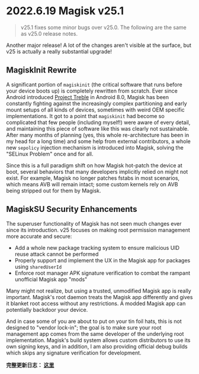 # 2022.6.19 Magisk v25.1

> v25.1 fixes some minor bugs over v25.0. The following are the same as v25.0 release notes.

Another major release! A lot of the changes aren't visible at the surface, but v25 is actually a really substantial upgrade!

## MagiskInit Rewrite

A significant portion of `magiskinit` (the critical software that runs before your device boots up) is completely rewritten from scratch. Ever since Android introduced [Project Treble](https://android-developers.googleblog.com/2017/05/here-comes-treble-modular-base-for.html) in Android 8.0, Magisk has been constantly fighting against the increasingly complex partitioning and early mount setups of all kinds of devices, sometimes with weird OEM specific implementations. It got to a point that `magiskinit` had become so complicated that few people (including myself!) were aware of every detail, and maintaining this piece of software like this was clearly not sustainable. After many months of planning (yes, this whole re-architecture has been in my head for a long time) and some help from external contributors, a whole new `sepolicy` injection mechanism is introduced into Magisk, solving the "SELinux Problem" once and for all.

Since this is a full paradigm shift on how Magisk hot-patch the device at boot, several behaviors that many developers implicitly relied on might not exist. For example, Magisk no longer patches fstabs in most scenarios, which means AVB will remain intact; some custom kernels rely on AVB being stripped out for them by Magisk.

## MagiskSU Security Enhancements

The superuser functionality of Magisk has not seen much changes ever since its introduction. v25 focuses on making root permission management more accurate and secure:

- Add a whole new package tracking system to ensure malicious UID reuse attack cannot be performed
- Properly support and implement the UX in the Magisk app for packages using `sharedUserId`
- Enforce root manager APK signature verification to combat the rampant unofficial Magisk app "mods"

Many might not realize, but using a trusted, unmodified Magisk app is really important. Magisk's root daemon treats the Magisk app differently and gives it blanket root access without any restrictions. A modded Magisk app can potentially backdoor your device.

And in case some of you are about to put on your tin foil hats, this is not designed to "vendor lock-in"; the goal is to make sure your root management app comes from the same developer of the underlying root implementation. Magisk's build system allows custom distributors to use its own signing keys, and in addition, I am also providing official debug builds which skips any signature verification for development.

**完整更新日志： [这里](/changes.html)**
